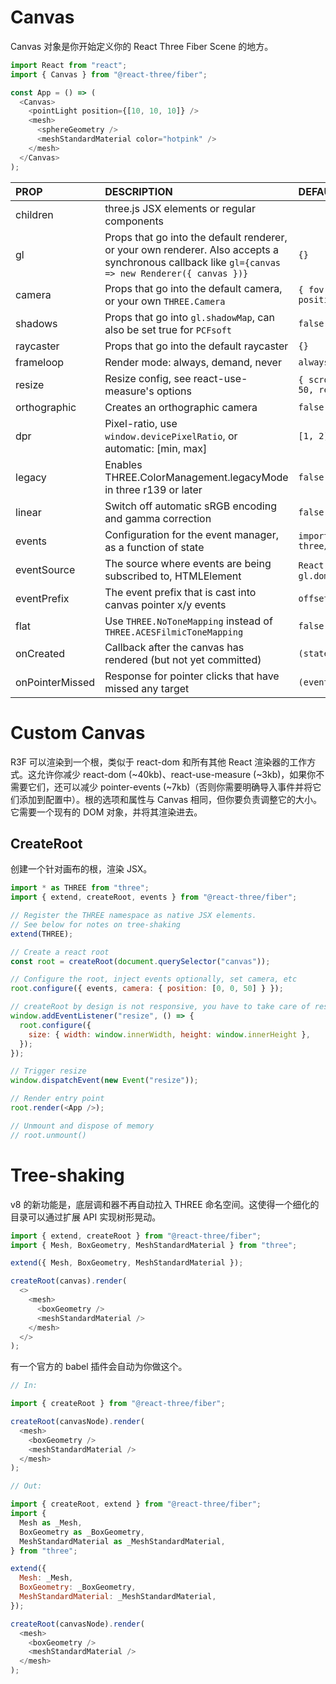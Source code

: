 # Canvas

Canvas 对象是你开始定义你的 React Three Fiber Scene 的地方。

```js
import React from "react";
import { Canvas } from "@react-three/fiber";

const App = () => (
  <Canvas>
    <pointLight position={[10, 10, 10]} />
    <mesh>
      <sphereGeometry />
      <meshStandardMaterial color="hotpink" />
    </mesh>
  </Canvas>
);
```

| PROP            | DESCRIPTION                                                                                                                                       | DEFAULT                                                           |
| :-------------- | :------------------------------------------------------------------------------------------------------------------------------------------------ | :---------------------------------------------------------------- |
| children        | three.js JSX elements or regular components                                                                                                       |                                                                   |
| gl              | Props that go into the default renderer, or your own renderer. Also accepts a synchronous callback like `gl={canvas => new Renderer({ canvas })}` | `{}`                                                              |
| camera          | Props that go into the default camera, or your own `THREE.Camera`                                                                                 | `{ fov: 75, near: 0.1, far: 1000, position: [0, 0, 5] }`          |
| shadows         | Props that go into `gl.shadowMap`, can also be set true for `PCFsoft`                                                                             | `false`                                                           |
| raycaster       | Props that go into the default raycaster                                                                                                          | `{}`                                                              |
| frameloop       | Render mode: always, demand, never                                                                                                                | `always`                                                          |
| resize          | Resize config, see react-use-measure's options                                                                                                    | `{ scroll: true, debounce: { scroll: 50, resize: 0 } }`           |
| orthographic    | Creates an orthographic camera                                                                                                                    | `false`                                                           |
| dpr             | Pixel-ratio, use `window.devicePixelRatio`, or automatic: [min, max]                                                                              | `[1, 2]`                                                          |
| legacy          | Enables THREE.ColorManagement.legacyMode in three r139 or later                                                                                   | `false`                                                           |
| linear          | Switch off automatic sRGB encoding and gamma correction                                                                                           | `false`                                                           |
| events          | Configuration for the event manager, as a function of state                                                                                       | `import { events } from "@react-three/fiber"`                     |
| eventSource     | The source where events are being subscribed to, HTMLElement                                                                                      | `React.MutableRefObject<HTMLElement>`, `gl.domElement.parentNode` |
| eventPrefix     | The event prefix that is cast into canvas pointer x/y events                                                                                      | `offset`                                                          |
| flat            | Use `THREE.NoToneMapping` instead of `THREE.ACESFilmicToneMapping`                                                                                | `false`                                                           |
| onCreated       | Callback after the canvas has rendered (but not yet committed)                                                                                    | `(state) => {}`                                                   |
| onPointerMissed | Response for pointer clicks that have missed any target                                                                                           | `(event) => {}`                                                   |

# Custom Canvas

R3F 可以渲染到一个根，类似于 react-dom 和所有其他 React 渲染器的工作方式。这允许你减少 react-dom (~40kb)、react-use-measure (~3kb)，如果你不需要它们，还可以减少 pointer-events (~7kb)（否则你需要明确导入事件并将它们添加到配置中）。根的选项和属性与 Canvas 相同，但你要负责调整它的大小。它需要一个现有的 DOM <canvas> 对象，并将其渲染进去。

## CreateRoot

创建一个针对画布的根，渲染 JSX。

```js
import * as THREE from "three";
import { extend, createRoot, events } from "@react-three/fiber";

// Register the THREE namespace as native JSX elements.
// See below for notes on tree-shaking
extend(THREE);

// Create a react root
const root = createRoot(document.querySelector("canvas"));

// Configure the root, inject events optionally, set camera, etc
root.configure({ events, camera: { position: [0, 0, 50] } });

// createRoot by design is not responsive, you have to take care of resize yourself
window.addEventListener("resize", () => {
  root.configure({
    size: { width: window.innerWidth, height: window.innerHeight },
  });
});

// Trigger resize
window.dispatchEvent(new Event("resize"));

// Render entry point
root.render(<App />);

// Unmount and dispose of memory
// root.unmount()
```

# Tree-shaking

v8 的新功能是，底层调和器不再自动拉入 THREE 命名空间。这使得一个细化的目录可以通过扩展 API 实现树形晃动。

```js
import { extend, createRoot } from "@react-three/fiber";
import { Mesh, BoxGeometry, MeshStandardMaterial } from "three";

extend({ Mesh, BoxGeometry, MeshStandardMaterial });

createRoot(canvas).render(
  <>
    <mesh>
      <boxGeometry />
      <meshStandardMaterial />
    </mesh>
  </>
);
```

有一个官方的 babel 插件会自动为你做这个。

```js
// In:

import { createRoot } from "@react-three/fiber";

createRoot(canvasNode).render(
  <mesh>
    <boxGeometry />
    <meshStandardMaterial />
  </mesh>
);

// Out:

import { createRoot, extend } from "@react-three/fiber";
import {
  Mesh as _Mesh,
  BoxGeometry as _BoxGeometry,
  MeshStandardMaterial as _MeshStandardMaterial,
} from "three";

extend({
  Mesh: _Mesh,
  BoxGeometry: _BoxGeometry,
  MeshStandardMaterial: _MeshStandardMaterial,
});

createRoot(canvasNode).render(
  <mesh>
    <boxGeometry />
    <meshStandardMaterial />
  </mesh>
);
```
